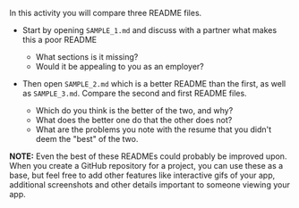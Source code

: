In this activity you will compare three README files.

- Start by opening `SAMPLE_1.md` and discuss with a partner what makes this a poor README

  - What sections is it missing?
  - Would it be appealing to you as an employer?

- Then open `SAMPLE_2.md` which is a better README than the first, as well as `SAMPLE_3.md`. Compare the second and first README files.
  - Which do you think is the better of the two, and why?
  - What does the better one do that the other does not?
  - What are the problems you note with the resume that you didn't deem the "best" of the two.

**NOTE:** Even the best of these READMEs could probably be improved upon. When you create a GitHub repository for a project, you can use these as a base, but feel free to add other features like interactive gifs of your app, additional screenshots and other details important to someone viewing your app.
